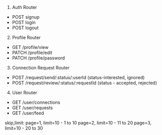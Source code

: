 1. Auth Router

- POST signup
- POST login
- POST logout

2. Profile Router

- GET /profile/view
- PATCH /profile/edit
- PATCH /profile/password

3. Connection Request Router

- POST /request/send/:status/:userId (status-interested, ignored)
- POST /request/review/:status/:requestId (status - accepted, rejected)

4. User Router

- GET /user/connections
- GET /user/requests
- GET /user/feed

skip,limit:
page=1, limit=10 - 1 to 10
page=2, limit=10 - 11 to 20
page=3, limit=10 - 20 to 30
